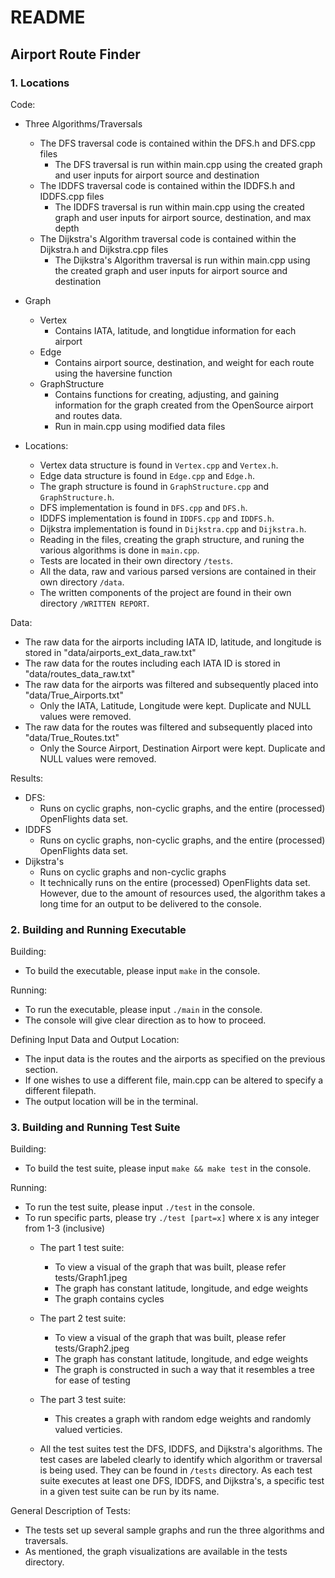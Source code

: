 # README

## Airport Route Finder

### 1. Locations
Code:
- Three Algorithms/Traversals 
    - The DFS traversal code is contained within the DFS.h and DFS.cpp files
        - The DFS traversal is run within main.cpp using the created graph and user inputs for airport source and destination
    - The IDDFS traversal code is contained within the IDDFS.h and IDDFS.cpp files
        - The IDDFS traversal is run within main.cpp using the created graph and user inputs for airport source, destination, and max depth
    - The Dijkstra's Algorithm traversal code is contained within the Dijkstra.h and Dijkstra.cpp files
        - The Dijkstra's Algorithm traversal is run within main.cpp using the created graph and user inputs for airport source and destination

- Graph
    - Vertex
        - Contains IATA, latitude, and longtidue information for each airport
    - Edge
        - Contains airport source, destination, and weight for each route using the haversine function
    - GraphStructure
        - Contains functions for creating, adjusting, and gaining information for the graph created from the OpenSource airport and routes data.
        - Run in main.cpp using modified data files

- Locations:
    - Vertex data structure is found in `Vertex.cpp` and `Vertex.h`. 
    - Edge data structure is found in `Edge.cpp` and `Edge.h`. 
    - The graph structure is found in `GraphStructure.cpp` and `GraphStructure.h`. 
    - DFS implementation is found in `DFS.cpp` and `DFS.h`.
    - IDDFS implementation is found in `IDDFS.cpp` and `IDDFS.h`.
    - Dijkstra implementation is found in `Dijkstra.cpp` and `Dijkstra.h`.
    - Reading in the files, creating the graph structure, and runing the various algorithms is done in `main.cpp`.
    - Tests are located in their own directory `/tests`. 
    - All the data, raw and various parsed versions are contained in their own directory `/data`.
    - The written components of the project are found in their own directory `/WRITTEN REPORT`.

Data:
- The raw data for the airports including IATA ID, latitude, and longitude is stored in "data/airports_ext_data_raw.txt"
- The raw data for the routes including each IATA ID is stored in "data/routes_data_raw.txt"
- The raw data for the airports was filtered and subsequently placed into "data/True_Airports.txt"
    - Only the IATA, Latitude, Longitude were kept. Duplicate and NULL values were removed.
- The raw data for the routes was filtered and subsequently placed into "data/True_Routes.txt"
    - Only the Source Airport, Destination Airport were kept. Duplicate and NULL values were removed.

Results:
- DFS:
    - Runs on cyclic graphs, non-cyclic graphs, and the entire (processed) OpenFlights data set.    
- IDDFS
    - Runs on cyclic graphs, non-cyclic graphs, and the entire (processed) OpenFlights data set. 
- Dijkstra's
    - Runs on cyclic graphs and non-cyclic graphs    
    - It technically runs on the entire (processed) OpenFlights data set. However, due to the amount of resources used, the algorithm takes a long time for an output to be delivered to the console.

### 2. Building and Running Executable
Building:
- To build the executable, please input `make` in the console.

Running:
- To run the executable, please input `./main` in the console.
- The console will give clear direction as to how to proceed.

Defining Input Data and Output Location:
- The input data is the routes and the airports as specified on the previous section.
- If one wishes to use a different file, main.cpp can be altered to specify a different filepath.
- The output location will be in the terminal.

### 3. Building and Running Test Suite
Building:
- To build the test suite, please input `make && make test` in the console.

Running:
- To run the test suite, please input `./test` in the console.
- To run specific parts, please try `./test [part=x]` where x is any integer from 1-3 (inclusive)
    - The part 1 test suite:
        -  To view a visual of the graph that was built, please refer tests/Graph1.jpeg
        -  The graph has constant latitude, longitude, and edge weights
        -  The graph contains cycles
    - The part 2 test suite:
        -  To view a visual of the graph that was built, please refer tests/Graph2.jpeg 
        -  The graph has constant latitude, longitude, and edge weights
        -  The graph is constructed in such a way that it resembles a tree for ease of testing

    - The part 3 test suite: 
        - This creates a graph with random edge weights and randomly valued verticies.
 
    -  All the test suites test the DFS, IDDFS, and Dijkstra's algorithms. The test cases are labeled clearly to identify which algorithm or traversal is being used. They can be found in `/tests` directory. As each test suite executes at least one DFS, IDDFS, and Dijkstra's, a specific test in a given test suite can be run by its name. 

General Description of Tests:
- The tests set up several sample graphs and run the three algorithms and traversals.
- As mentioned, the graph visualizations are available in the tests directory.
